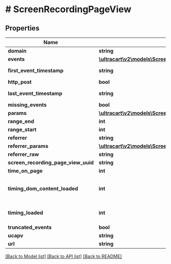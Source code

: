 # # ScreenRecordingPageView

## Properties

Name | Type | Description | Notes
------------ | ------------- | ------------- | -------------
**domain** | **string** |  | [optional]
**events** | [**\ultracart\v2\models\ScreenRecordingPageViewEvent[]**](ScreenRecordingPageViewEvent.md) |  | [optional]
**first_event_timestamp** | **string** | First event timestamp | [optional]
**http_post** | **bool** |  | [optional]
**last_event_timestamp** | **string** | Last event timestamp | [optional]
**missing_events** | **bool** |  | [optional]
**params** | [**\ultracart\v2\models\ScreenRecordingPageViewParameter[]**](ScreenRecordingPageViewParameter.md) |  | [optional]
**range_end** | **int** |  | [optional]
**range_start** | **int** |  | [optional]
**referrer** | **string** |  | [optional]
**referrer_params** | [**\ultracart\v2\models\ScreenRecordingPageViewParameter[]**](ScreenRecordingPageViewParameter.md) |  | [optional]
**referrer_raw** | **string** |  | [optional]
**screen_recording_page_view_uuid** | **string** |  | [optional]
**time_on_page** | **int** |  | [optional]
**timing_dom_content_loaded** | **int** | Amount of time for DOMContentLoaded event to fire (milliseconds) | [optional]
**timing_loaded** | **int** | Amount of time for loaded event to fire (milliseconds) | [optional]
**truncated_events** | **bool** |  | [optional]
**ucapv** | **string** |  | [optional]
**url** | **string** |  | [optional]

[[Back to Model list]](../../README.md#models) [[Back to API list]](../../README.md#endpoints) [[Back to README]](../../README.md)
